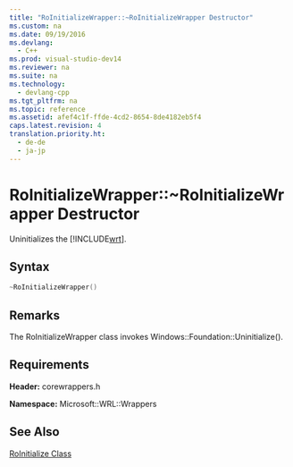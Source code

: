 ```yaml
---
title: "RoInitializeWrapper::~RoInitializeWrapper Destructor"
ms.custom: na
ms.date: 09/19/2016
ms.devlang: 
  - C++
ms.prod: visual-studio-dev14
ms.reviewer: na
ms.suite: na
ms.technology: 
  - devlang-cpp
ms.tgt_pltfrm: na
ms.topic: reference
ms.assetid: afef4c1f-ffde-4cd2-8654-8de4182eb5f4
caps.latest.revision: 4
translation.priority.ht: 
  - de-de
  - ja-jp
---
```

# RoInitializeWrapper::~RoInitializeWrapper Destructor
Uninitializes the [!INCLUDE[wrt](../vs140/includes/wrt_md.md)].  
  
## Syntax  
  
```cpp  
~RoInitializeWrapper()  
```  
  
## Remarks  
 The RoInitializeWrapper class invokes Windows::Foundation::Uninitialize().  
  
## Requirements  
 **Header:** corewrappers.h  
  
 **Namespace:** Microsoft::WRL::Wrappers  
  
## See Also  
 [RoInitialize Class](../vs140/HandleT-Class.md)